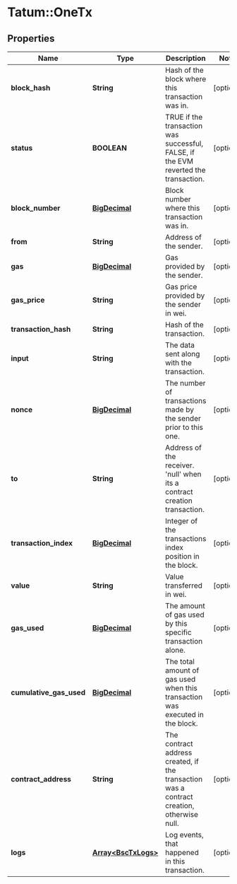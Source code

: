 # Tatum::OneTx

## Properties
Name | Type | Description | Notes
------------ | ------------- | ------------- | -------------
**block_hash** | **String** | Hash of the block where this transaction was in. | [optional] 
**status** | **BOOLEAN** | TRUE if the transaction was successful, FALSE, if the EVM reverted the transaction. | [optional] 
**block_number** | [**BigDecimal**](BigDecimal.md) | Block number where this transaction was in. | [optional] 
**from** | **String** | Address of the sender. | [optional] 
**gas** | [**BigDecimal**](BigDecimal.md) | Gas provided by the sender. | [optional] 
**gas_price** | **String** | Gas price provided by the sender in wei. | [optional] 
**transaction_hash** | **String** | Hash of the transaction. | [optional] 
**input** | **String** | The data sent along with the transaction. | [optional] 
**nonce** | [**BigDecimal**](BigDecimal.md) | The number of transactions made by the sender prior to this one. | [optional] 
**to** | **String** | Address of the receiver. &#x27;null&#x27; when its a contract creation transaction. | [optional] 
**transaction_index** | [**BigDecimal**](BigDecimal.md) | Integer of the transactions index position in the block. | [optional] 
**value** | **String** | Value transferred in wei. | [optional] 
**gas_used** | [**BigDecimal**](BigDecimal.md) | The amount of gas used by this specific transaction alone. | [optional] 
**cumulative_gas_used** | [**BigDecimal**](BigDecimal.md) | The total amount of gas used when this transaction was executed in the block. | [optional] 
**contract_address** | **String** | The contract address created, if the transaction was a contract creation, otherwise null. | [optional] 
**logs** | [**Array&lt;BscTxLogs&gt;**](BscTxLogs.md) | Log events, that happened in this transaction. | [optional] 

